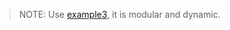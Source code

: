 > NOTE: Use [example3](https://github.com/williamcanin/crud_rust_mongodb/tree/main/example3), it is modular and dynamic.